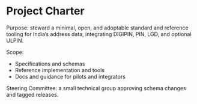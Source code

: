 # Project Charter

Purpose: steward a minimal, open, and adoptable standard and reference tooling for India’s address data, integrating DIGIPIN, PIN, LGD, and optional ULPIN.

Scope:
- Specifications and schemas
- Reference implementation and tools
- Docs and guidance for pilots and integrators

Steering Committee: a small technical group approving schema changes and tagged releases.
